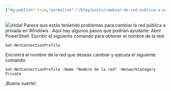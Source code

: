 ```yaml
---
{"dg-publish":true,"permalink":"/blog/posts/cambiar-de-red-publica-a-privada-desde-powershell/","dgPassFrontmatter":true}
---
```


![](../fetched_images\20240102-170436_WindowsSandboxClient.png)¡Hola\! Parece que estás teniendo problemas para cambiar la red pública a privada en Windows . Aquí hay algunos pasos que podrían ayudarte:
Abrir PowerShell.
Escribir el siguiente comando para obtener el nombre de la red: 
```
Get-NetConnectionProfile
```

Encontrá el nombre de la red que deseas cambiar y ejecuta el siguiente comando: 
```
Set-NetConnectionProfile -Name "Nombre de la red" -NetworkCategory Private
```

¡Buena suerte\!.